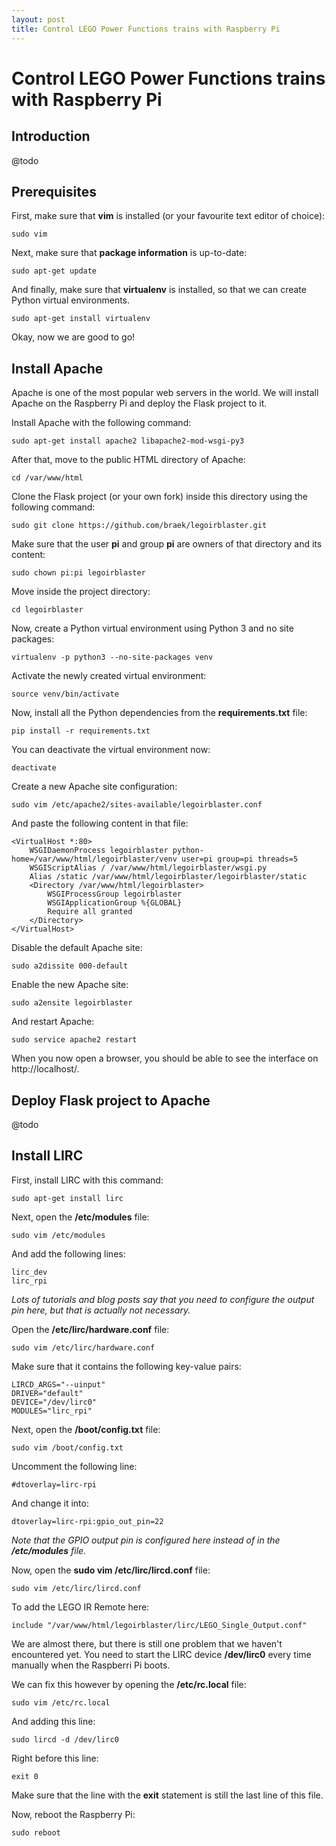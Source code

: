 ```yaml
---
layout: post
title: Control LEGO Power Functions trains with Raspberry Pi
---
```


# Control LEGO Power Functions trains with Raspberry Pi

## Introduction

@todo

## Prerequisites

First, make sure that **vim** is installed (or your favourite text editor of choice):

```
sudo vim
```

Next, make sure that **package information** is up-to-date:

```
sudo apt-get update
```

And finally, make sure that **virtualenv** is installed, so that we can create Python virtual environments.

```
sudo apt-get install virtualenv
```

Okay, now we are good to go!

## Install Apache

Apache is one of the most popular web servers in the world. We will install Apache on the Raspberry Pi and deploy the Flask project to it.

Install Apache with the following command:

```
sudo apt-get install apache2 libapache2-mod-wsgi-py3
```

After that, move to the public HTML directory of Apache:

```
cd /var/www/html
```

Clone the Flask project (or your own fork) inside this directory using the following command:

```
sudo git clone https://github.com/braek/legoirblaster.git
```

Make sure that the user **pi** and group **pi** are owners of that directory and its content:

```
sudo chown pi:pi legoirblaster
```

Move inside the project directory:

```
cd legoirblaster
```

Now, create a Python virtual environment using Python 3 and no site packages:

```
virtualenv -p python3 --no-site-packages venv
```

Activate the newly created virtual environment:

```
source venv/bin/activate
```

Now, install all the Python dependencies from the **requirements.txt** file:

```
pip install -r requirements.txt
```

You can deactivate the virtual environment now:

```
deactivate
```

Create a new Apache site configuration:

```
sudo vim /etc/apache2/sites-available/legoirblaster.conf
```

And paste the following content in that file:

```
<VirtualHost *:80>
    WSGIDaemonProcess legoirblaster python-home=/var/www/html/legoirblaster/venv user=pi group=pi threads=5
    WSGIScriptAlias / /var/www/html/legoirblaster/wsgi.py
    Alias /static /var/www/html/legoirblaster/legoirblaster/static
    <Directory /var/www/html/legoirblaster>
        WSGIProcessGroup legoirblaster
        WSGIApplicationGroup %{GLOBAL}
        Require all granted
    </Directory>
</VirtualHost>
```

Disable the default Apache site:

```
sudo a2dissite 000-default
```

Enable the new Apache site:

```
sudo a2ensite legoirblaster
```

And restart Apache:

```
sudo service apache2 restart
```

When you now open a browser, you should be able to see the interface on http://localhost/.

## Deploy Flask project to Apache

@todo

## Install LIRC

First, install LIRC with this command:

```
sudo apt-get install lirc
```

Next, open the **/etc/modules** file:

```
sudo vim /etc/modules
```

And add the following lines:

```
lirc_dev
lirc_rpi
```

*Lots of tutorials and blog posts say that you need to configure the output pin here, but that is actually not necessary.*

Open the **/etc/lirc/hardware.conf** file:

```
sudo vim /etc/lirc/hardware.conf
```

Make sure that it contains the following key-value pairs:

```
LIRCD_ARGS="--uinput"
DRIVER="default"
DEVICE="/dev/lirc0"
MODULES="lirc_rpi"
```

Next, open the **/boot/config.txt** file:

```
sudo vim /boot/config.txt
```

Uncomment the following line:

```
#dtoverlay=lirc-rpi
```

And change it into:

```
dtoverlay=lirc-rpi:gpio_out_pin=22
```

*Note that the GPIO output pin is configured here instead of in the **/etc/modules** file.*

Now, open the **sudo vim /etc/lirc/lircd.conf** file:

```
sudo vim /etc/lirc/lircd.conf
```

To add the LEGO IR Remote here:

```
include "/var/www/html/legoirblaster/lirc/LEGO_Single_Output.conf"
```

We are almost there, but there is still one problem that we haven't encountered yet. You need to start the LIRC device **/dev/lirc0** every time manually when the Raspberri Pi boots.

We can fix this however by opening the **/etc/rc.local** file:

```
sudo vim /etc/rc.local
```

And adding this line:

```
sudo lircd -d /dev/lirc0
```

Right before this line:

```
exit 0
```

Make sure that the line with the **exit** statement is still the last line of this file.

Now, reboot the Raspberry Pi:

```
sudo reboot
```